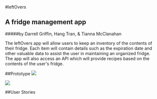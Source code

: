 #leftOvers
## A fridge management app
#####by Darrell Griffin, Hang Tran, & Tianna McClanahan

The leftOvers app will allow users to keep an inventory of the contents of their fridge.  Each item will contain details such as the expiration date and other valuable data to assist the user in maintaining an organized fridge. The app will also access an API which will provide recipes based on the contents of the user's fridge.

##Prototype
![](https://raw.githubusercontent.com/zprdarrell/Project4/master/images/Photo%20on%206-13-16%20at%209.14%20AM%20%233.jpg)

![](https://raw.githubusercontent.com/zprdarrell/Project4/master/images/Photo%20on%206-13-16%20at%209.14%20AM%20%232%20%232.jpg)

##User Stories
![]()